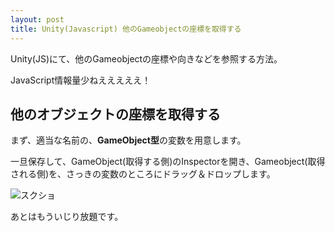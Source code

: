 ```yaml
---
layout: post
title: Unity(Javascript) 他のGameobjectの座標を取得する
---
```


Unity(JS)にて、他のGameobjectの座標や向きなどを参照する方法。
 
JavaScript情報量少ねえええええ！


## 他のオブジェクトの座標を取得する
 
<script src="https://gist.github.com/lavasblog/d11ec51da79b2dfbca19fc1177654868.js"></script>
 
まず、適当な名前の、**GameObject型**の変数を用意します。
 
一旦保存して、GameObject(取得する側)のInspectorを開き、Gameobject(取得される側)を、さっきの変数のところにドラッグ＆ドロップします。
 
![スクショ](http://i.imgur.com/WO9xYGL.png "スクショ")
 
あとはもういじり放題です。
 
<script src="https://gist.github.com/lavasblog/ae2307dd00f0d2389cfa1501e91792f3.js"></script>
 
<!-- admax -->
<script src="https://adm.shinobi.jp/s/ac98ee5447737acd66f3abf9f3fde1a2"></script>
<!-- admax -->
